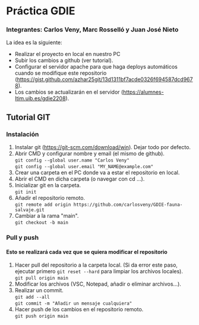 # Práctica GDIE
### Integrantes: Carlos Veny, Marc Rosselló y Juan José Nieto
La idea es la siguiente:
- Realizar el proyecto en local en nuestro PC
- Subir los cambios a github (ver tutorial).
- Configurar el servidor apache para que haga deploys automáticos cuando se modifique este repositorio (https://gist.github.com/azhar25git/13d1311bf7acde0326f694587dcd9678).
- Los cambios se actualizarán en el servidor (https://alumnes-ltim.uib.es/gdie2208).

## Tutorial GIT
### Instalación
1. Instalar git (https://git-scm.com/download/win). Dejar todo por defecto.
2. Abrir CMD y configurar nombre y email (el mismo de github).  
`git config --global user.name "Carlos Veny"`  
`git config --global user.email "MY_NAME@example.com"`
3. Crear una carpeta en el PC donde va a estar el repositorio en local.
4. Abrir el CMD en dicha carpeta (o navegar con cd ...).
5. Inicializar git en la carpeta.  
`git init`
6. Añadir el repositorio remoto.  
`git remote add origin https://github.com/carlosveny/GDIE-fauna-salvaje.git`
7. Cambiar a la rama "main".  
`git checkout -b main`
### Pull y push
#### Esto se realizará cada vez que se quiera modificar el repositorio
1. Hacer pull del repositorio a la carpeta local. (Si da error este paso, ejecutar primero `git reset --hard` para limpiar los archivos locales).  
`git pull origin main`
2. Modificar los archivos (VSC, Notepad, añadir o eliminar archivos...).
3. Realizar un commit.  
`git add --all`  
`git commit -m "Añadir un mensaje cualquiera"`  
4. Hacer push de los cambios en el repositorio remoto.  
`git push origin main`
